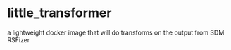 # little_transformer
a lightweight docker image that will do transforms on the output from SDM RSFizer
